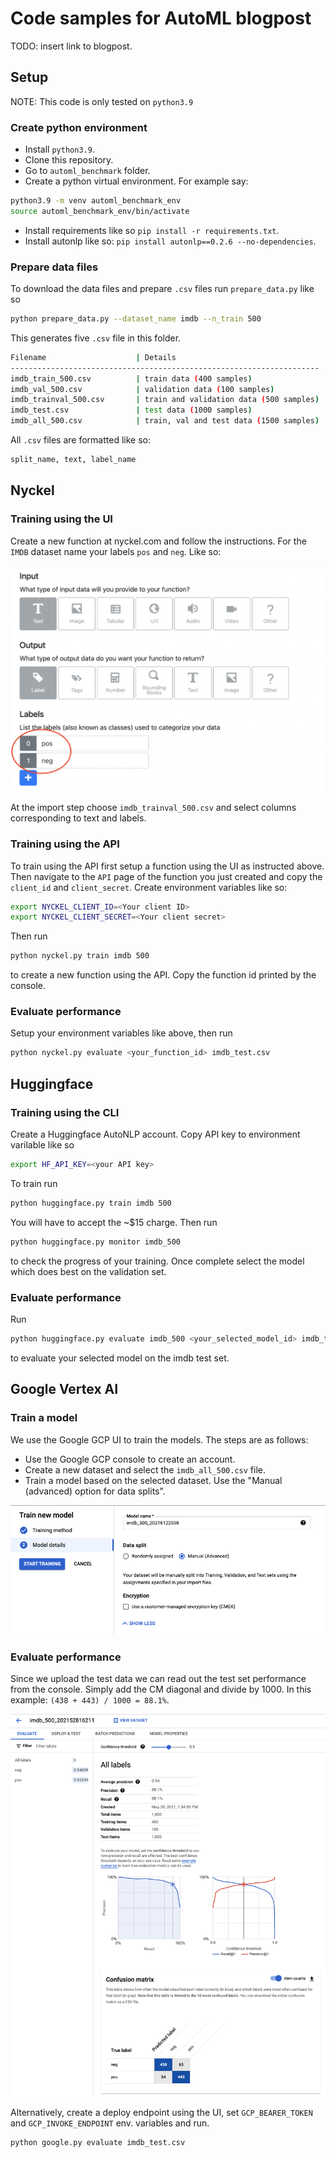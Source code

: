 # Code samples for AutoML blogpost

TODO: insert link to blogpost.

## Setup

NOTE: This code is only tested on `python3.9`

### Create python environment

* Install `python3.9`.
* Clone this repository.
* Go to `automl_benchmark` folder.
* Create a python virtual environment. For example say:

```bash
python3.9 -m venv automl_benchmark_env
source automl_benchmark_env/bin/activate
```

* Install requirements like so `pip install -r requirements.txt`.
* Install autonlp like so: `pip install autonlp==0.2.6 --no-dependencies`.

### Prepare data files

To download the data files and prepare `.csv` files run `prepare_data.py` like so

```bash
python prepare_data.py --dataset_name imdb --n_train 500
```

This generates five `.csv` file in this folder.

```bash
Filename                    | Details
---------------------------------------------------------------------
imdb_train_500.csv          | train data (400 samples)
imdb_val_500.csv            | validation data (100 samples)
imdb_trainval_500.csv       | train and validation data (500 samples)
imdb_test.csv               | test data (1000 samples)
imdb_all_500.csv            | train, val and test data (1500 samples)
```

All `.csv` files are formatted like so:

```bash
split_name, text, label_name
```

## Nyckel

### Training using the UI

Create a new function at nyckel.com and follow the instructions. For the `IMDB` dataset name your labels `pos` and `neg`. Like so:

![image](instruction_images/nyckel_define_page.png)

At the import step choose `imdb_trainval_500.csv` and select columns corresponding to text and labels.

### Training using the API

To train using the API first setup a function using the UI as instructed above. Then navigate to the `API` page of the function you just created and copy the `client_id` and `client_secret`. Create environment variables like so:

```bash
export NYCKEL_CLIENT_ID=<Your client ID>
export NYCKEL_CLIENT_SECRET=<Your client secret>
```

Then run

```bash
python nyckel.py train imdb 500
```

to create a new function using the API. Copy the function id printed by the console.

### Evaluate performance

Setup your environment variables like above, then run

```bash
python nyckel.py evaluate <your_function_id> imdb_test.csv
```

## Huggingface

### Training using the CLI

Create a Huggingface AutoNLP account. Copy API key to environment varilable like so

```bash
export HF_API_KEY=<your API key>
```

To train run

```bash
python huggingface.py train imdb 500
```

You will have to accept the ~$15 charge. Then run

```bash
python huggingface.py monitor imdb_500
```

to check the progress of your training. Once complete select the model which does best on the validation set.

### Evaluate performance

Run

```bash
python huggingface.py evaluate imdb_500 <your_selected_model_id> imdb_test.csv
```

to evaluate your selected model on the imdb test set.

## Google Vertex AI

### Train a model

We use the Google GCP UI to train the models. The steps are as follows:

* Use the Google GCP console to create an account.
* Create a new dataset and select the `imdb_all_500.csv` file.
* Train a model based on the selected dataset. Use the "Manual (advanced) option for data splits".

![image](instruction_images/gcp_train.png)

### Evaluate performance

Since we upload the test data we can read out the test set performance from the console. Simply add the CM diagonal and divide by 1000. In this example: `(438 + 443) / 1000 = 88.1%`.

![image](instruction_images/gcp_stats.png)

Alternatively, create a deploy endpoint using the UI, set `GCP_BEARER_TOKEN` and `GCP_INVOKE_ENDPOINT` env. variables and run.

```bash
python google.py evaluate imdb_test.csv
```
